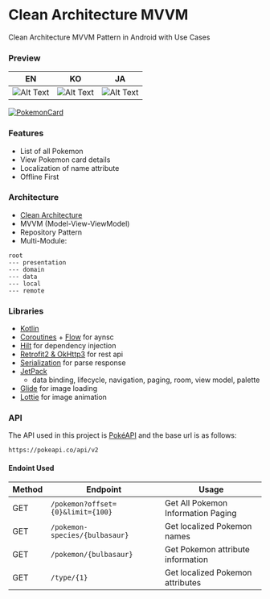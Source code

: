 # Clean Architecture MVVM

Clean Architecture MVVM Pattern in Android with Use Cases

### Preview
| EN                           | KO                           | JA                           |
|------------------------------|------------------------------|------------------------------|
| ![Alt Text](/preview/en.gif) | ![Alt Text](/preview/ko.gif) | ![Alt Text](/preview/ja.gif) |

[![PokemonCard](https://img.shields.io/badge/Download-APK-0F9D58)](https://github.com/chohohee/android-clean-architecture-mvvm/raw/main/preview/app-release.apk)


### Features
- List of all Pokemon
- View Pokemon card details
- Localization of name attribute
- Offline First

### Architecture 
- [Clean Architecture](https://blog.cleancoder.com/uncle-bob/2012/08/13/the-clean-architecture.html)
- MVVM (Model-View-ViewModel)
- Repository Pattern
- Multi-Module:
```
root
--- presentation
--- domain
--- data
--- local
--- remote
```

### Libraries 
- [Kotlin](https://kotlinlang.org/)
- [Coroutines](https://github.com/Kotlin/kotlinx.coroutines) + [Flow](https://kotlin.github.io/kotlinx.coroutines/kotlinx-coroutines-core/kotlinx.coroutines.flow/) for aynsc
- [Hilt](https://dagger.dev/hilt/) for dependency injection
- [Retrofit2 & OkHttp3](https://github.com/square/retrofit) for rest api
- [Serialization](https://kotlinlang.org/docs/serialization.html) for parse response
- [JetPack](https://developer.android.com/jetpack)
  - data binding, lifecycle, navigation, paging, room, view model, palette
- [Glide](https://github.com/bumptech/glide) for image loading
- [Lottie](https://airbnb.io/lottie/) for image animation

### API
The API used in this project is [PokéAPI](https://pokeapi.co/) and the base url is as follows:
```
https://pokeapi.co/api/v2
```

#### Endoint Used
| Method | Endpoint                          | Usage                              |
| ------ | --------------------------------- | ---------------------------------- |
|GET     | `/pokemon?offset={0}&limit={100}` | Get All Pokemon Information Paging |
|GET     | `/pokemon-species/{bulbasaur}`    | Get localized Pokemon names        | 
|GET     | `/pokemon/{bulbasaur}`            | Get Pokemon attribute information  | 
|GET     | `/type/{1}`                       | Get localized Pokemon attributes   | 
